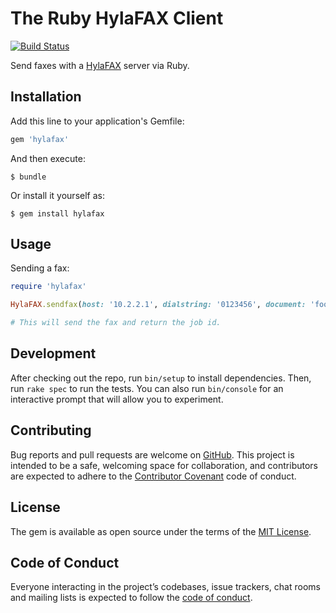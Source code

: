 # The Ruby HylaFAX Client

[![Build Status](https://travis-ci.org/bjoernalbers/hylafax.svg?branch=master)](https://travis-ci.org/bjoernalbers/hylafax)

Send faxes with a
[HylaFAX](http://www.hylafax.org/)
server via Ruby.


## Installation

Add this line to your application's Gemfile:

```ruby
gem 'hylafax'
```

And then execute:

    $ bundle

Or install it yourself as:

    $ gem install hylafax


## Usage

Sending a fax:

```ruby
require 'hylafax'

HylaFAX.sendfax(host: '10.2.2.1', dialstring: '0123456', document: 'foo.pdf')

# This will send the fax and return the job id.
```


## Development

After checking out the repo, run `bin/setup` to install dependencies.
Then, run `rake spec` to run the tests.
You can also run `bin/console` for an interactive prompt that will allow you to
experiment.


## Contributing

Bug reports and pull requests are welcome on
[GitHub](https://github.com/bjoernalbers/hylafax).
This project is intended to be a safe, welcoming space for collaboration, and
contributors are expected to adhere to the
[Contributor Covenant](http://contributor-covenant.org)
code of conduct.


## License

The gem is available as open source under the terms of the
[MIT License](http://opensource.org/licenses/MIT).


## Code of Conduct

Everyone interacting in the project’s codebases, issue trackers, chat rooms and
mailing lists is expected to follow the
[code of conduct](https://github.com/bjoernalbers/hylafax/blob/master/CODE_OF_CONDUCT.md).
